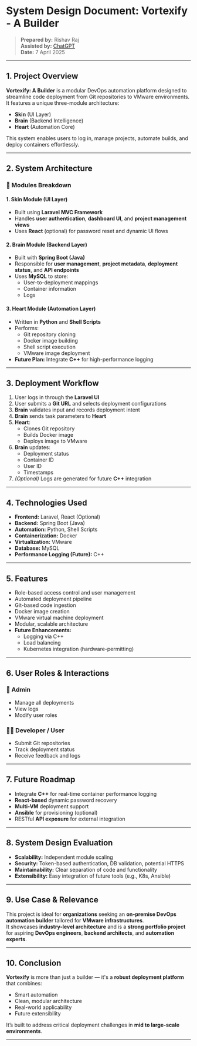 # System Design Document: Vortexify - A Builder

> **Prepared by:** Rishav Raj  
> **Assisted by:** [ChatGPT](https://openai.com/chatgpt)  
> **Date:** 7 April 2025

---

## 1. Project Overview

**Vortexify: A Builder** is a modular DevOps automation platform designed to streamline code deployment from Git repositories to VMware environments.  
It features a unique three-module architecture:

- **Skin** (UI Layer)  
- **Brain** (Backend Intelligence)  
- **Heart** (Automation Core)  

This system enables users to log in, manage projects, automate builds, and deploy containers effortlessly.

---

## 2. System Architecture

### 🧩 Modules Breakdown

#### 1. Skin Module (UI Layer)
- Built using **Laravel MVC Framework**
- Handles **user authentication**, **dashboard UI**, and **project management views**
- Uses **React** (optional) for password reset and dynamic UI flows

#### 2. Brain Module (Backend Layer)
- Built with **Spring Boot (Java)**
- Responsible for **user management**, **project metadata**, **deployment status**, and **API endpoints**
- Uses **MySQL** to store:
  - User-to-deployment mappings  
  - Container information  
  - Logs

#### 3. Heart Module (Automation Layer)
- Written in **Python** and **Shell Scripts**
- Performs:
  - Git repository cloning  
  - Docker image building  
  - Shell script execution  
  - VMware image deployment  
- **Future Plan:** Integrate **C++** for high-performance logging

---

## 3. Deployment Workflow

1. User logs in through the **Laravel UI**
2. User submits a **Git URL** and selects deployment configurations
3. **Brain** validates input and records deployment intent
4. **Brain** sends task parameters to **Heart**
5. **Heart**:
   - Clones Git repository  
   - Builds Docker image  
   - Deploys image to VMware
6. **Brain** updates:
   - Deployment status  
   - Container ID  
   - User ID  
   - Timestamps
7. *(Optional)* Logs are generated for future **C++** integration

---

## 4. Technologies Used

- **Frontend:** Laravel, React (Optional)  
- **Backend:** Spring Boot (Java)  
- **Automation:** Python, Shell Scripts  
- **Containerization:** Docker  
- **Virtualization:** VMware  
- **Database:** MySQL  
- **Performance Logging (Future):** C++

---

## 5. Features

- Role-based access control and user management  
- Automated deployment pipeline  
- Git-based code ingestion  
- Docker image creation  
- VMware virtual machine deployment  
- Modular, scalable architecture  
- **Future Enhancements:**
  - Logging via C++
  - Load balancing
  - Kubernetes integration (hardware-permitting)

---

## 6. User Roles & Interactions

### 👤 Admin
- Manage all deployments  
- View logs  
- Modify user roles

### 👨‍💻 Developer / User
- Submit Git repositories  
- Track deployment status  
- Receive feedback and logs

---

## 7. Future Roadmap

- Integrate **C++** for real-time container performance logging  
- **React-based** dynamic password recovery  
- **Multi-VM** deployment support  
- **Ansible** for provisioning (optional)  
- RESTful **API exposure** for external integration

---

## 8. System Design Evaluation

- **Scalability:** Independent module scaling  
- **Security:** Token-based authentication, DB validation, potential HTTPS  
- **Maintainability:** Clear separation of code and functionality  
- **Extensibility:** Easy integration of future tools (e.g., K8s, Ansible)

---

## 9. Use Case & Relevance

This project is ideal for **organizations** seeking an **on-premise DevOps automation builder** tailored for **VMware infrastructures**.  
It showcases **industry-level architecture** and is a **strong portfolio project** for aspiring **DevOps engineers**, **backend architects**, and **automation experts**.

---

## 10. Conclusion

**Vortexify** is more than just a builder — it's a **robust deployment platform** that combines:

- Smart automation  
- Clean, modular architecture  
- Real-world applicability  
- Future extensibility

It’s built to address critical deployment challenges in **mid to large-scale environments**.

---
